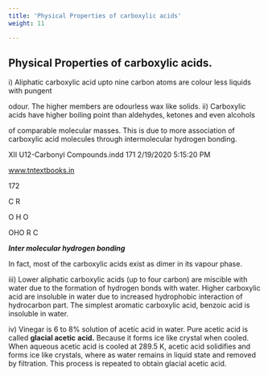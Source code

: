 ```yaml
---
title: 'Physical Properties of carboxylic acids'
weight: 11

---
```

## Physical Properties of carboxylic acids.
 i) Aliphatic carboxylic acid upto nine carbon atoms are colour less liquids with pungent

odour. The higher members are odourless wax like solids. ii) Carboxylic acids have higher boiling point than aldehydes, ketones and even alcohols

of comparable molecular masses. This is due to more association of carboxylic acid molecules through intermolecular hydrogen bonding.

XII U12-Carbonyl Compounds.indd 171 2/19/2020 5:15:20 PM

www.tntextbooks.in




  

172

C R

O H O

OHO R C

**_Inter molecular hydrogen bonding_**

In fact, most of the carboxylic acids exist as dimer in its vapour phase.

iii) Lower aliphatic carboxylic acids (up to four carbon) are miscible with water due to the formation of hydrogen bonds with water. Higher carboxylic acid are insoluble in water due to increased hydrophobic interaction of hydrocarbon part. The simplest aromatic carboxylic acid, benzoic acid is insoluble in water.

iv) Vinegar is 6 to 8% solution of acetic acid in water. Pure acetic acid is called **glacial acetic** **acid.** Because it forms ice like crystal when cooled. When aqueous acetic acid is cooled at 289.5 K, acetic acid solidifies and forms ice like crystals, where as water remains in liquid state and removed by filtration. This process is repeated to obtain glacial acetic acid.
